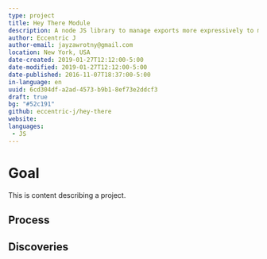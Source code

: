 ```yaml
---
type: project
title: Hey There Module
description: A node JS library to manage exports more expressively to make them easier to test.
author: Eccentric J
author-email: jayzawrotny@gmail.com
location: New York, USA
date-created: 2019-01-27T12:12:00-5:00
date-modified: 2019-01-27T12:12:00-5:00
date-published: 2016-11-07T18:37:00-5:00
in-language: en
uuid: 6cd304df-a2ad-4573-b9b1-8ef73e2ddcf3
draft: true
bg: "#52c191"
github: eccentric-j/hey-there
website:
languages:
 - JS
---
```

# <i class="fa fa-trophy icon"></i> Goal

This is content describing a project.

## <i class="fa fa-list-ol icon"></i> Process

## <i class="fa fa-lightbulb icon"></i> Discoveries
